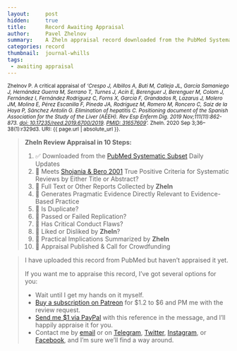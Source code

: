 ```yaml
---
layout:     post
hidden:     true
title:      Record Awaiting Appraisal
author:     Pavel Zhelnov
summary:    A Zheln appraisal record downloaded from the PubMed Systematic Subset daily updates.
categories: record
thumbnail:  journal-whills
tags:
 - awaiting appraisal
---
```


<small>Zhelnov P. A critical appraisal of _‘Crespo J, Albillos A, Buti M, Calleja JL, García Samaniego J, Hernández Guerra M, Serrano T, Turnes J, Acín E, Berenguer J, Berenguer M, Colom J, Fernández I, Fernández Rodríguez C, Forns X, García F, Grandados R, Lazarus J, Molero JM, Molina E, Pérez Escanilla F, Pineda JA, Rodríguez M, Romero M, Roncero C, Saiz de la Hoya P, Sánchez Antolín G. Elimination of hepatitis C. Positioning document of the Spanish Association for the Study of the Liver (AEEH). Rev Esp Enferm Dig. 2019 Nov;111(11):862-873. [doi: 10.17235/reed.2019.6700/2019](https://doi.org/10.17235/reed.2019.6700/2019). [PMID: 31657609](https://pubmed.gov/31657609)’._ Zheln. 2020 Sep 3;36–38(1):r329d3. URI: {{ page.url | absolute_url }}.</small>

> **Zheln Review Appraisal in 10 Steps:**
>
> 1. ✅ Downloaded from the [PubMed Systematic Subset](https://p1m.org/ssb) Daily Updates
> 2. 🔄 Meets [Shojania & Bero 2001](https://www.researchgate.net/publication/11820967_Taking_Advantage_of_the_Explosion_of_Systematic_Reviews_An_Efficient_MEDLINE_Search_Strategy) True Positive Criteria for Systematic Reviews by Either Title or Abstract?
> 3. 🔄 Full Text or Other Reports Collected by **Zheln**
> 4. 🔄 Generates Pragmatic Evidence Directly Relevant to Evidence-Based Practice
> 5. 🔄 Is Duplicate?
> 6. 🔄 Passed or Failed Replication?
> 7. 🔄 Has Critical Conduct Flaws?
> 8. 🔄 Liked or Disliked by **Zheln**?
> 9. 🔄 Practical Implications Summarized by **Zheln**
> 10. 🔄 Appraisal Published & Call for Crowdfunding

> I have uploaded this record from PubMed but haven’t appraised it yet.
>
> If you want me to appraise this record, I’ve got several options for you:
> * Wait until I get my hands on it myself.
> * [Buy a subscription on Patreon](https://patreon.com/zheln) for $1.2 to $6 and PM me with the review request.
> * [Send me $1 via PayPal](https://paypal.me/pjelnov) with this reference in the message, and I’ll happily appraise it for you.
> * Contact me by [email](mailto:pavel@zheln.com) or on [Telegram](https://t.me/drzhelnov), [Twitter](https://twitter.com/drzhelnov), [Instagram](https://instagram.com/igzheln), or [Facebook](https://facebook.com/drzhelnov), and I’m sure we’ll find a way around.
